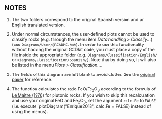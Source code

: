 ## NOTES

1. The two folders correspond to the original Spanish version and an
   English translated version.

2. Under normal circumstances, the user-defined plots cannot be used to
   classify rocks (e.g. through the menu item *Data handling >
   Classify...*) (see `Diagrams/User/@README.txt`). In order to use this
   functionality without hacking the original GCDkit code, you must
   place a copy of the file inside the appropriate folder (e.g.
   `Diagrams/Classification/English/` or
   `Diagrams/Classification/Spanish/`). Note that by doing so, it will
   also be listed in the menu *Plots > Classification...*.

3. The fields of this diagram are left blank to avoid clutter. See the
   [original
   paper](https://sge.usal.es/archivos/geogacetas/geo63/geo63_24.pdf)
   for reference.

4. The function calculates the ratio FeO/Fe<sub>2</sub>O<sub>3</sub>
   according to the formula of [Le Maitre
   (1976)](https://doi.org/10.1007/BF00399603) for plutonic rocks. If
   you wish to skip this recalculation and use your original FeO and
   Fe<sub>2</sub>O<sub>3</sub>, set the argument `calc.Fe` to `FALSE`
   (i.e. execute `plotDiagram("Enrique2018", calc.Fe = FALSE) instead of
   using the menus).
